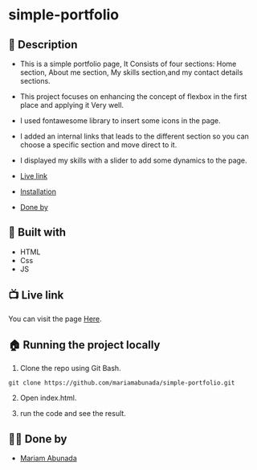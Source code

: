 # simple-portfolio

## 📝 **Description**  <span id='desc'></span>

- This is a simple portfolio page, It Consists of four sections: Home section, About me section, My skills section,and my contact details sections.
- This project focuses on enhancing the concept of flexbox in the first place and applying it Very well.
- I used fontawesome library to insert some icons in the page.
- I added an internal links that leads to the different section so you can choose a specific section and move direct to it.
- I displayed my skills with a slider to add some dynamics to the page.


- [Live link](#live)
- [Installation](#install)
- [Done by](#team)


## 🌱 **Built with**  <span id='built'></span>

- HTML
- Css
- JS


## 📺 **Live link** <span id='live'></span>

You can visit the page [Here](https://mariamabunada.github.io/simple-portfolio/).


## 🏠 **Running the project locally** <span id='install'></span>

1. Clone the repo using Git Bash.
```
git clone https://github.com/mariamabunada/simple-portfolio.git
```
2. Open index.html.

3. run the code and see the result.


## 👩🏻 **Done by**  <span id='team'></span>

- [Mariam Abunada](https://github.com/mariamabunada)
